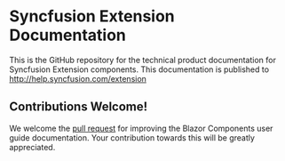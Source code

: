 # Syncfusion Extension Documentation

This is the GitHub repository for the technical product documentation for Syncfusion Extension components. This documentation is published to http://help.syncfusion.com/extension

## Contributions Welcome!

We welcome the [pull request](https://docs.github.com/en/github/managing-files-in-a-repository/editing-files-in-another-users-repository) for improving the Blazor Components user guide documentation. Your contribution towards this will be greatly appreciated.
